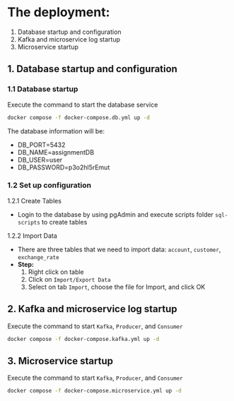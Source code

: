 # The deployment:
1. Database startup and configuration
2. Kafka and microservice log startup
3. Microservice startup

## 1. Database startup and configuration
### 1.1 Database startup
Execute the command to start the database service
```bash
docker compose -f docker-compose.db.yml up -d
```
The database information will be:
- DB_PORT=5432
- DB_NAME=assignmentDB
- DB_USER=user
- DB_PASSWORD=p3o2hl5rEmut

### 1.2 Set up configuration
1.2.1 Create Tables
- Login to the database by using pgAdmin and execute scripts folder `sql-scripts` to create tables

1.2.2 Import Data
- There are three tables that we need to import data: `account`, `customer`, `exchange_rate` 
- **Step:** 
  1. Right click on table
  2. Click on  `Import/Export Data`
  3. Select on tab `Import`, choose the file for Import, and click OK

## 2. Kafka and microservice log startup
Execute the command to start `Kafka`, `Producer`, and `Consumer`
```bash
docker compose -f docker-compose.kafka.yml up -d
```

## 3. Microservice startup
Execute the command to start `Kafka`, `Producer`, and `Consumer`
```bash
docker compose -f docker-compose.microservice.yml up -d
```